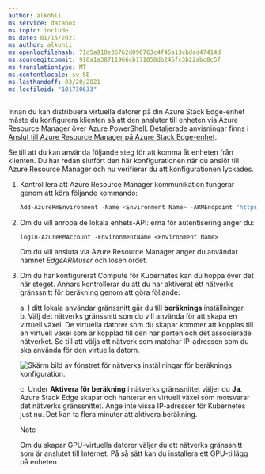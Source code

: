 ```yaml
---
author: alkohli
ms.service: databox
ms.topic: include
ms.date: 01/15/2021
ms.author: alkohli
ms.openlocfilehash: 71d5a910e36762d096763c4f45a13cbdad47414d
ms.sourcegitcommit: 910a1a38711966cb171050db245fc3b22abc8c5f
ms.translationtype: MT
ms.contentlocale: sv-SE
ms.lasthandoff: 03/20/2021
ms.locfileid: "101730633"
---
```

Innan du kan distribuera virtuella datorer på din Azure Stack Edge-enhet måste du konfigurera klienten så att den ansluter till enheten via Azure Resource Manager över Azure PowerShell. Detaljerade anvisningar finns i [Anslut till Azure Resource Manager på Azure Stack Edge-enhet](../articles/databox-online/azure-stack-edge-j-series-connect-resource-manager.md).

Se till att du kan använda följande steg för att komma åt enheten från klienten. Du har redan slutfört den här konfigurationen när du anslöt till Azure Resource Manager och nu verifierar du att konfigurationen lyckades. 

1. Kontrol lera att Azure Resource Manager kommunikation fungerar genom att köra följande kommando:     

    ```powershell
    Add-AzureRmEnvironment -Name <Environment Name> -ARMEndpoint "https://management.<appliance name>.<DNSDomain>"
    ```

1. Om du vill anropa de lokala enhets-API: erna för autentisering anger du: 

    `login-AzureRMAccount -EnvironmentName <Environment Name>`

    Om du vill ansluta via Azure Resource Manager anger du användar namnet *EdgeARMuser* och lösen ordet.

1. Om du har konfigurerat Compute för Kubernetes kan du hoppa över det här steget. Annars kontrollerar du att du har aktiverat ett nätverks gränssnitt för beräkning genom att göra följande: 

   a. I ditt lokala användar gränssnitt går du till **beräknings** inställningar.  
   b. Välj det nätverks gränssnitt som du vill använda för att skapa en virtuell växel. De virtuella datorer som du skapar kommer att kopplas till en virtuell växel som är kopplad till den här porten och det associerade nätverket. Se till att välja ett nätverk som matchar IP-adressen som du ska använda för den virtuella datorn.  

    ![Skärm bild av fönstret för nätverks inställningar för beräknings konfiguration.](../articles/databox-online/media/azure-stack-edge-gpu-deploy-virtual-machine-templates/enable-compute-setting.png)

   c. Under **Aktivera för beräkning** i nätverks gränssnittet väljer du **Ja**. Azure Stack Edge skapar och hanterar en virtuell växel som motsvarar det nätverks gränssnittet. Ange inte vissa IP-adresser för Kubernetes just nu. Det kan ta flera minuter att aktivera beräkning.

    > [!NOTE]
    > Om du skapar GPU-virtuella datorer väljer du ett nätverks gränssnitt som är anslutet till Internet. På så sätt kan du installera ett GPU-tillägg på enheten.


